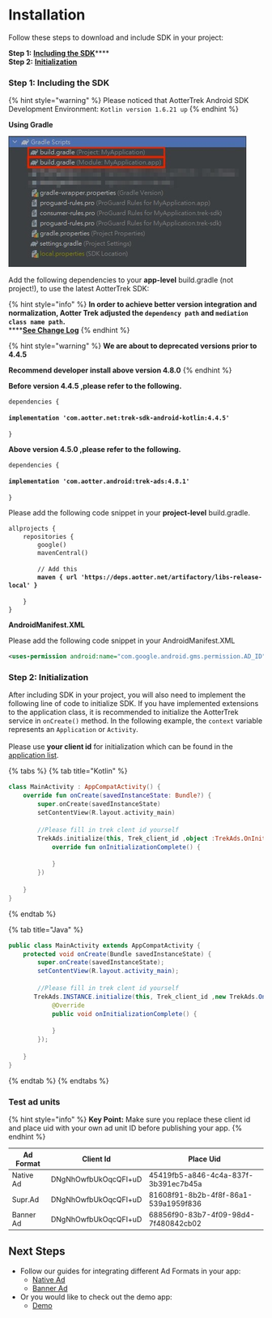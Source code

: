 # Installation

Follow these steps to download and include SDK in your project:

**Step 1:** [**Including the SDK**](installation.md#including)****\
**Step 2:** [**Initialization**](installation.md#step-2-initialization)

### Step 1: Including the SDK <a href="#including" id="including"></a>

{% hint style="warning" %}
Please noticed that AotterTrek Android SDK Development Environment: `Kotlin version 1.6.21 up`
{% endhint %}

**Using Gradle**

![](../../.gitbook/assets/1631868969014.jpg)

Add the following dependencies to your **app-level** build.gradle (not project!), to use the latest AotterTrek SDK:

{% hint style="info" %}
**In order to achieve better version integration and normalization, Aotter Trek adjusted the `dependency path` and `mediation class name path`.**\
****[**See Change Log**](../changelog.md)
{% endhint %}

{% hint style="warning" %}
**We are about to deprecated versions prior to 4.4.5**

**Recommend developer install above version 4.8.0**
{% endhint %}

**Before version 4.4.5 ,please refer to the following.**

<pre class="language-groovy"><code class="lang-groovy">dependencies {

<strong>implementation 'com.aotter.net:trek-sdk-android-kotlin:4.4.5'
</strong>
}</code></pre>

**Above version 4.5.0 ,please refer to the following.**

<pre class="language-groovy"><code class="lang-groovy">dependencies {

<strong>implementation 'com.aotter.android:trek-ads:4.8.1'
</strong>
}</code></pre>

Please add the following code snippet in your **project-level** build.gradle.

<pre class="language-groovy"><code class="lang-groovy">allprojects {
    repositories {
        google()
        mavenCentral()
        
        // Add this 
<strong>        maven { url 'https://deps.aotter.net/artifactory/libs-release-local' }
</strong>        
    }
}</code></pre>

**AndroidManifest.XML**

Please add the following code snippet in your AndroidManifest.XML

```xml
<uses-permission android:name="com.google.android.gms.permission.AD_ID" />
```

### Step 2: Initialization

After including SDK in your project, you will also need to implement the following line of code to initialize SDK. If you have implemented extensions to the application class, it is recommended to initialize the AotterTrek service in `onCreate()` method. In the following example, the `context` variable represents an `Application` or `Activity`.\
\
Please use **your client id** for initialization which can be found in the [application list](https://trek.aotter.net/publisher/list/app).&#x20;

{% tabs %}
{% tab title="Kotlin" %}
```kotlin
class MainActivity : AppCompatActivity() {
    override fun onCreate(savedInstanceState: Bundle?) {
        super.onCreate(savedInstanceState)
        setContentView(R.layout.activity_main)

        //Please fill in trek clent id yourself
        TrekAds.initialize(this, Trek_client_id ,object :TrekAds.OnInitializationCompleteListener{
            override fun onInitializationComplete() {

            }
        })
        
    }
}
```
{% endtab %}

{% tab title="Java" %}
```java
public class MainActivity extends AppCompatActivity {
    protected void onCreate(Bundle savedInstanceState) {
        super.onCreate(savedInstanceState);
        setContentView(R.layout.activity_main);

        //Please fill in trek clent id yourself
       TrekAds.INSTANCE.initialize(this, Trek_client_id ,new TrekAds.OnInitializationCompleteListener(){
            @Override
            public void onInitializationComplete() {
                
            }
        });
        
    }
}
```
{% endtab %}
{% endtabs %}

### Test ad units

{% hint style="info" %}
**Key Point:** Make sure you replace these client id and place uid with your own ad unit ID before publishing your app.
{% endhint %}

| Ad Format | Client Id            | Place Uid                            |
| --------- | -------------------- | ------------------------------------ |
| Native Ad | DNgNhOwfbUkOqcQFI+uD | 45419fb5-a846-4c4a-837f-3b391ec7b45a |
| Supr.Ad   | DNgNhOwfbUkOqcQFI+uD | 81608f91-8b2b-4f8f-86a1-539a1959f836 |
| Banner Ad | DNgNhOwfbUkOqcQFI+uD | 68856f90-83b7-4f09-98d4-7f480842cb02 |

## Next Steps

* Follow our guides for integrating different Ad Formats in your app:
  * [Native Ad](../ad-formats/native-ad.md)
  * [Banner Ad](../ad-formats/banner-ad.md)
* Or you would like to check out the demo app:
  * [Demo](trek-example-app-demo.md)
